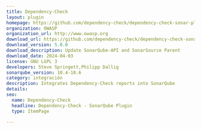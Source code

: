 ```yaml
---
title: Dependency-Check
layout: plugin
homepage: https://github.com/dependency-check/dependency-check-sonar-plugin
organization: OWASP
organization_url: http://www.owasp.org
download_url: https://github.com/dependency-check/dependency-check-sonar-plugin/releases/download/5.0.0/sonar-dependency-check-plugin-5.0.0.jar
download_version: 5.0.0
download_description: Update SonarQube-API and SonarSource Parent
download_date: 2024-04-03
license: GNU LGPL 3
developers: Steve Springett,Philipp Dallig
sonarqube_version: 10.4-10.6
category: integración
description: Integrates Dependency-Check reports into SonarQube
details: 
seo:
  name: Dependency-Check
  headline: Dependency-Check - SonarQube Plugin
  type: ItemPage

---
```

